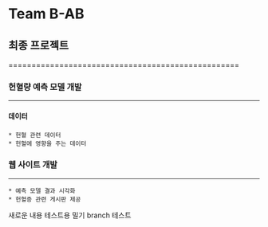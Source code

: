 # Team B-AB
## 최종 프로젝트 
==================================================

### 헌혈량 예측 모델 개발
--------------------
#### 데이터
    * 헌혈 관련 데이터
    * 헌혈에 영향을 주는 데이터

### 웹 사이트 개발
---------------------
    * 예측 모델 결과 시각화
    * 헌혈증 관련 게시판 제공

새로운 내용 테스트용 밀기
branch 테스트
